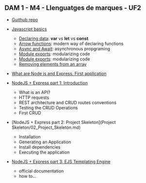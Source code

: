 ## DAM 1 - M4 - Llenguatges de marques - UF2
- [Guithub repo](https://github.com/jpgmahedero/DAM_M04)
- [Javascript basics](extras/javascript_basics.md)
  - [Declaring data](extras/javascript_basics.md#declaring-data): **var** vs **let** vs **const**
  - [Arrow functions](extras/javascript_basics.md#arrow-functions): modern way of declaring functions
  - [Async and Await](extras/javascript_basics.md#async-and-await): asynchronous propgraming
  - [Module exports](extras/javascript_basics.md#importing-and-creating-modules): modularizing code
  - [Module exports](extras/javascript_basics.md#): modularizing code
  - [Removing elements from an array](https://www.freecodecamp.org/news/how-to-remove-an-element-from-a-javascript-array-removing-a-specific-item-in-js/#remove-an-element-at-any-index-with-splice)

- [What are Node js and Express. First application](what_is_node_express_first_app.md)
<!-- - [What are Node js and Exprca less. First CRUD](https://github.com/jpgmahedero/DAM_M04/tree/main/docs/first%20crud)
-->

- [NodeJS + Express part 1: Introduction](Intro/01_NodeJS_Express_part_1__Introduction.md)

  - What is an API?
  - HTTP requests
  - REST architecture and CRUD routes conventions
  - Testing the CRUD Operations
  - First CRUD 

 
-  [NodeJS + Express part 2: Project Skeleton](Project Skeleton/02_Project_Skeleton.md)
   - Installation
   - Generating an Application
   - Install dependencies 
   - Executing the application
   
-  [NodeJS + Express part 3: EJS Templating Engine](EJS/ejs.md)
    - official documentation
    - how to...